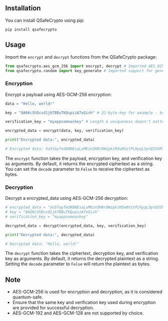 

## Installation

You can install QSafeCrypto using pip:

```
pip install qsafecrypto
```

## Usage

Import the `encrypt` and `decrypt` functions from the QSafeCrypto package:

```python
from qsafecrypto.aes_gcm_256 import encrypt, decrypt # Imported AES_GCM_256 algorithoms for encrypting and decrypting
from qsafecrypto.random import key_generate # Imported support for generating random key
```

### Encryption

Encrypt a payload using AES-GCM-256 encryption:

```python
data = "Hello, world!"

key = "8A6KcShDcvd1jbTBBuTKQupizA7xGivh" # 32-byte-key for example - key_generate(length=32)

verification_key = "myappnameaskey" # Length & uniqueness doesn't matter.

encrypted_data = encrypt(data, key, verification_key)

print("Encrypted data:", encrypted_data)

# Encrypted data: Vu5YayfedA8NEsaLxMKzn3HNrDWzpkiM3w8VztPLHyqL3ynQSShM3Zje
```

The `encrypt` function takes the payload, encryption key, and verification key as arguments. By default, it returns the encrypted ciphertext as a string. You can set the `decode` parameter to `False` to receive the ciphertext as bytes.

### Decryption

Decrypt a encrypted_data using AES-GCM-256 decryption:

```python
# encrypted_data = "Vu5YayfedA8NEsaLxMKzn3HNrDWzpkiM3w8VztPLHyqL3ynQSShM3Zje"
# key = "8A6KcShDcvd1jbTBBuTKQupizA7xGivh"
# verification_key = "myappnameaskey"

decrypted_data = decrypt(encrypted_data, key, verification_key)

print("Decrypted data:", decrypted_data)

# Decrypted data: "Hello, world!"
```

The `decrypt` function takes the ciphertext, decryption key, and verification key as arguments. By default, it returns the decrypted plaintext as a string. Setting the `decode` parameter to `False` will return the plaintext as bytes.

## Note

- AES-GCM-256 is used for encryption and decryption, as it is considered quantum-safe.
- Ensure that the same key and verification key used during encryption are provided for successful decryption.
- AES-GCM-192 and AES-GCM-128 are not supported by choice.